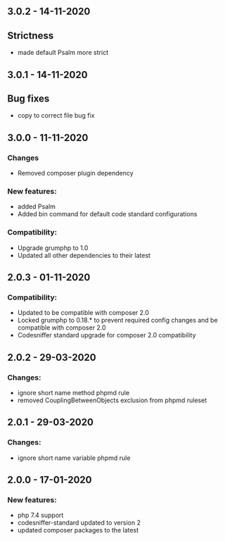## 3.0.2 - 14-11-2020

## Strictness
 - made default Psalm more strict
 
## 3.0.1 - 14-11-2020

## Bug fixes
 - copy to correct file bug fix

## 3.0.0 - 11-11-2020

### Changes
 - Removed composer plugin dependency
 
### New features:
 - added Psalm
 - Added bin command for default code standard configurations
 
### Compatibility:
 - Upgrade grumphp to 1.0
 - Updated all other dependencies to their latest

## 2.0.3 - 01-11-2020

### Compatibility:
 - Updated to be compatible with composer 2.0
 - Locked grumphp to 0.18.* to prevent required config changes and be compatible with composer 2.0
 - Codesniffer standard upgrade for composer 2.0 compatibility

## 2.0.2 - 29-03-2020

### Changes:
 - ignore short name method phpmd rule
 - removed CouplingBetweenObjects exclusion from phpmd ruleset
 
## 2.0.1 - 29-03-2020

### Changes:
 - ignore short name variable phpmd rule
 
## 2.0.0 - 17-01-2020

### New features:
 - php 7.4 support
 - codesniffer-standard updated to version 2
 - updated composer packages to the latest
